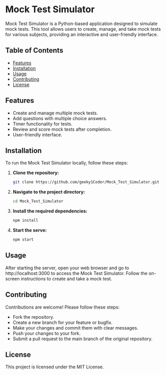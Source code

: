 # Mock Test Simulator

Mock Test Simulator is a Python-based application designed to simulate mock tests. This tool allows users to create, manage, and take mock tests for various subjects, providing an interactive and user-friendly interface.

## Table of Contents
- [Features](#features)
- [Installation](#installation)
- [Usage](#usage)
- [Contributing](#contributing)
- [License](#license)

## Features
- Create and manage multiple mock tests.
- Add questions with multiple choice answers.
- Timer functionality for tests.
- Review and score mock tests after completion.
- User-friendly interface.

## Installation
To run the Mock Test Simulator locally, follow these steps:

1. **Clone the repository:**
   ```bash
   git clone https://github.com/geeky1Coder/Mock_Test_Simulator.git
2. **Navigate to the project directory:**
   ```bash
   cd Mock_Test_Simulator
3. **Install the required dependencies:**
   ```bash
   npm install
4. **Start the serve:**
   ```bash
   npm start

## Usage
After starting the server, open your web browser and go to http://localhost:3000 to access the Mock Test Simulator. Follow the on-screen instructions to create and take a mock test.

## Contributing
Contributions are welcome! Please follow these steps:
  - Fork the repository.
  - Create a new branch for your feature or bugfix.
  - Make your changes and commit them with clear messages.
  - Push your changes to your fork.
  - Submit a pull request to the main branch of the original repository.

## License
This project is licensed under the MIT License.

